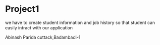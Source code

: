 # Project1
we have to create student information and job history 
so that student can easily intract with our application 

Abinash Parida 
cuttack,Badambadi-1